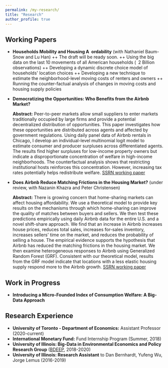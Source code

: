 ```yaml
--- 
permalink: /my-research/
title: "Research"
author_profile: true 
---
```


## Working Papers
* **Households Mobility and Housing A ordability** (with Nathaniel Baum-Snow and Lu Han)
 ++ The draft will be ready soon.
 ++ Using the big data on the last 10 movements of all American households ( 2 Billion observations)
 ++ Developing a dynamic discrete choice model of households' location choices
 ++ Developing a new technique to estimate the neighborhood-level moving costs of renters and owners
 ++ Running the counter-factual analysis of changes in moving costs and housing supply policies

* **Democratizing the Opportunities: Who Benefits from the Airbnb Market?**

  **Abstract:** Peer-to-peer markets allow small suppliers to enter markets traditionally occupied by large firms and provide a potential decentralized distribution of opportunities. This paper investigates how these opportunities are distributed across agents and affected by government regulations. Using daily panel data of Airbnb rentals in Chicago, I develop an individual-level multinomial logit model to estimate consumer and producer surpluses across differentiated agents. The results find higher surpluses for low-income property owners but indicate a disproportionate concentration of welfare in high-income neighborhoods. The counterfactual analysis shows that restricting institutional hosts reinforces this concentration. However, increasing tax rates potentially helps redistribute welfare.
[SSRN working paper](https://papers.ssrn.com/sol3/papers.cfm?abstract_id=3480518)
* **Does Airbnb Reduce Matching Frictions in the Housing Market?** (under review, with Nazanin Khazra and Peter Christensen)

  **Abstract:** There is growing concern that home-sharing markets can affect housing affordability. We use a theoretical model to provide key results on the mechanisms through which home-sharing can improve the quality of matches between buyers and sellers. We then test these predictions empirically using daily Airbnb data for the entire U.S. and a novel shift-share approach. We find that an increase in Airbnb increases house prices, reduces total sales, increases for-sales inventory, increases sellers' time on the market, and reduces the probability of selling a house. The empirical evidence supports the hypothesis that Airbnb has reduced the matching frictions in the housing market. We then examine heterogeneous responses to Airbnb using Generalized Random Forest (GRF). Consistent with our theoretical model, results from the GRF model indicate that locations with a less elastic housing supply respond more to the Airbnb growth.
[SSRN working paper](https://papers.ssrn.com/sol3/papers.cfm?abstract_id=3923826)

## Work in Progress

* **Introducing a Micro-Founded Index of Consumption Welfare: A Big-Data Approach**

## Research Experience
* **University of Toronto - Department of Economics:** Assistant Professor (2020-current)
* **International Monetary Fund:** Fund Internship Program (Summer, 2018)
* **University of Illinois: Big-Data in Environmental Economics and Policy Research Group** ([BDEEP](https://www.uiuc-bdeep.org), 2018-2020) 
* **University of Illinois: Research Assistant** to Dan Bernhardt, Yufeng Wu, Jorge Lemus (2016-2019)
